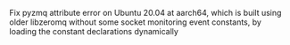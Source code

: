 Fix pyzmq attribute error on Ubuntu 20.04 at aarch64, which is built using older libzeromq without some socket monitoring event constants, by loading the constant declarations dynamically
